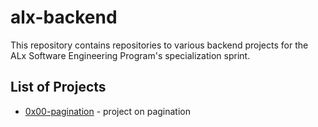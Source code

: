 # alx-backend

This repository contains repositories to various backend projects for the ALx Software Engineering Program's specialization sprint.

## List of Projects
- [0x00-pagination](./0x00-pagination) - project on pagination


